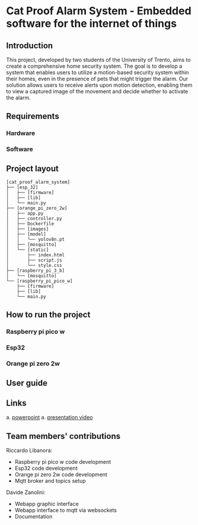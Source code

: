 # Cat Proof Alarm System - Embedded software for the internet of things

## Introduction

This project, developed by two students of the University of Trento, aims to create a comprehensive home security system.
The goal is to develop a system that enables users to utilize a motion-based security system within their homes, even in the presence of pets that might trigger the alarm. Our solution allows users to receive alerts upon motion detection, enabling them to view a captured image of the movement and decide whether to activate the alarm.

## Requirements
### Hardware
### Software

## Project layout
```
[cat_proof_alarm_system]
├── [esp_32]
│   ├── [firmware]
│   ├── [lib]
│   └── main.py
├── [orange_pi_zero_2w]
│   ├── app.py
│   ├── controller.py
│   ├── Dockerfile
│   ├── [images]
│   ├── [model]
│   │   └── yolov8n.pt
│   ├── [mosquitto]
│   └── [static]
│       ├── index.html
│       ├── script.js
│       └── style.css
├── [raspberry_pi_3_b]
│   └── [mosquitto]
└── [raspberry_pi_pico_w]
    ├── [firmware]
    ├── [lib]
    └── main.py
```
## How to run the project

### Raspberry pi pico w
### Esp32
### Orange pi zero 2w

## User guide

## Links

a. [powerpoint]()
a. [presentation video]()

## Team members' contributions

Riccardo Libanora:

- Raspberry pi pico w code development
- Esp32 code development
- Orange pi zero 2w code development
- Mqtt broker and topics setup

Davide Zanolini: 

- Webapp graphic interface
- Webapp interface to mqtt via websockets 
- Documentation